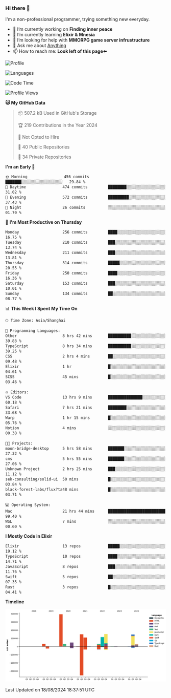 ### Hi there 👋

I'm a non-professional programmer, trying something new everyday.

<!--
**dyzdyz010/dyzdyz010** is a ✨ _special_ ✨ repository because its `README.md` (this file) appears on your GitHub profile.
-->

- 🔭 I’m currently working on **Finding inner peace**
- 🌱 I’m currently learning **Elixir & Mnesia**
- 🤔 I’m looking for help with **MMORPG game server infrustructure**
- 💬 Ask me about [Anything](https://github.com/dyzdyz010/dyzdyz010/issues)
- 📫 How to reach me: **Look left of this page⬅️**

<!-- - 👯 I’m looking to collaborate on
- 😄 Pronouns: ...
- ⚡ Fun fact: ...
 -->
 
![Profile](https://github-readme-stats.vercel.app/api?username=dyzdyz010&count_private=true&show_icons=true&theme=dracula)

![Languages](https://github-readme-stats.vercel.app/api/top-langs/?username=dyzdyz010&layout=compact&theme=dracula)

<!--START_SECTION:waka-->
![Code Time](http://img.shields.io/badge/Code%20Time-1%2C788%20hrs%2053%20mins-blue)

![Profile Views](http://img.shields.io/badge/Profile%20Views-0-blue)

**🐱 My GitHub Data** 

> 📦 507.2 kB Used in GitHub's Storage 
 > 
> 🏆 219 Contributions in the Year 2024
 > 
> 🚫 Not Opted to Hire
 > 
> 📜 40 Public Repositories 
 > 
> 🔑 34 Private Repositories 
 > 
**I'm an Early 🐤** 

```text
🌞 Morning                456 commits         ███████░░░░░░░░░░░░░░░░░░   29.84 % 
🌆 Daytime                474 commits         ████████░░░░░░░░░░░░░░░░░   31.02 % 
🌃 Evening                572 commits         █████████░░░░░░░░░░░░░░░░   37.43 % 
🌙 Night                  26 commits          ░░░░░░░░░░░░░░░░░░░░░░░░░   01.70 % 
```
📅 **I'm Most Productive on Thursday** 

```text
Monday                   256 commits         ████░░░░░░░░░░░░░░░░░░░░░   16.75 % 
Tuesday                  210 commits         ███░░░░░░░░░░░░░░░░░░░░░░   13.74 % 
Wednesday                211 commits         ███░░░░░░░░░░░░░░░░░░░░░░   13.81 % 
Thursday                 314 commits         █████░░░░░░░░░░░░░░░░░░░░   20.55 % 
Friday                   250 commits         ████░░░░░░░░░░░░░░░░░░░░░   16.36 % 
Saturday                 153 commits         ███░░░░░░░░░░░░░░░░░░░░░░   10.01 % 
Sunday                   134 commits         ██░░░░░░░░░░░░░░░░░░░░░░░   08.77 % 
```


📊 **This Week I Spent My Time On** 

```text
🕑︎ Time Zone: Asia/Shanghai

💬 Programming Languages: 
Other                    8 hrs 42 mins       ██████████░░░░░░░░░░░░░░░   39.83 % 
TypeScript               8 hrs 34 mins       ██████████░░░░░░░░░░░░░░░   39.25 % 
CSS                      2 hrs 4 mins        ██░░░░░░░░░░░░░░░░░░░░░░░   09.48 % 
Elixir                   1 hr                █░░░░░░░░░░░░░░░░░░░░░░░░   04.61 % 
SCSS                     45 mins             █░░░░░░░░░░░░░░░░░░░░░░░░   03.46 % 

🔥 Editors: 
VS Code                  13 hrs 9 mins       ███████████████░░░░░░░░░░   60.18 % 
Safari                   7 hrs 21 mins       ████████░░░░░░░░░░░░░░░░░   33.68 % 
Warp                     1 hr 15 mins        █░░░░░░░░░░░░░░░░░░░░░░░░   05.76 % 
Notion                   4 mins              ░░░░░░░░░░░░░░░░░░░░░░░░░   00.38 % 

🐱‍💻 Projects: 
moon-bridge-desktop      5 hrs 58 mins       ███████░░░░░░░░░░░░░░░░░░   27.32 % 
cms                      5 hrs 55 mins       ███████░░░░░░░░░░░░░░░░░░   27.06 % 
Unknown Project          2 hrs 25 mins       ███░░░░░░░░░░░░░░░░░░░░░░   11.12 % 
sek-consulting/solid-ui  50 mins             █░░░░░░░░░░░░░░░░░░░░░░░░   03.84 % 
black-forest-labs/flux?ta48 mins             █░░░░░░░░░░░░░░░░░░░░░░░░   03.71 % 

💻 Operating System: 
Mac                      21 hrs 44 mins      █████████████████████████   99.40 % 
WSL                      7 mins              ░░░░░░░░░░░░░░░░░░░░░░░░░   00.60 % 
```

**I Mostly Code in Elixir** 

```text
Elixir                   13 repos            █████░░░░░░░░░░░░░░░░░░░░   19.12 % 
TypeScript               10 repos            ████░░░░░░░░░░░░░░░░░░░░░   14.71 % 
JavaScript               8 repos             ███░░░░░░░░░░░░░░░░░░░░░░   11.76 % 
Swift                    5 repos             ██░░░░░░░░░░░░░░░░░░░░░░░   07.35 % 
Rust                     3 repos             █░░░░░░░░░░░░░░░░░░░░░░░░   04.41 % 
```



**Timeline**

![Lines of Code chart](https://raw.githubusercontent.com/dyzdyz010/dyzdyz010/master/assets/bar_graph.png)


 Last Updated on 18/08/2024 18:37:51 UTC
<!--END_SECTION:waka-->
